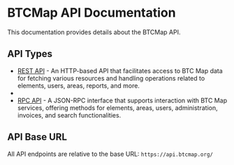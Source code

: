 # BTCMap API Documentation

This documentation provides details about the BTCMap API.

## API Types

- [REST API](rest-api/README.md) - An HTTP-based API that facilitates access to BTC Map data for fetching various resources and handling operations related to elements, users, areas, reports, and more.
- 
- [RPC API](rpc-api/README.md) - A JSON-RPC interface that supports interaction with BTC Map services, offering methods for elements, areas, users, administration, invoices, and search functionalities.

## API Base URL

All API endpoints are relative to the base URL: `https://api.btcmap.org/`